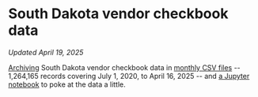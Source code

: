 # South Dakota vendor checkbook data
_Updated April 19, 2025_

[Archiving](get_latest_data.py) South Dakota vendor checkbook data in [monthly CSV files](data) -- 1,264,165 records covering July 1, 2020, to April 16, 2025 -- and [a Jupyter notebook](Analyze%20checkbook%20data.ipynb) to poke at the data a little.
